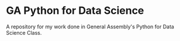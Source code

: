 GA Python for Data Science
===========================

A repository for my work done in General Assembly's Python for Data Science Class.
